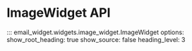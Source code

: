 # ImageWidget API

::: email_widget.widgets.image_widget.ImageWidget
    options:
        show_root_heading: true
        show_source: false
        heading_level: 3